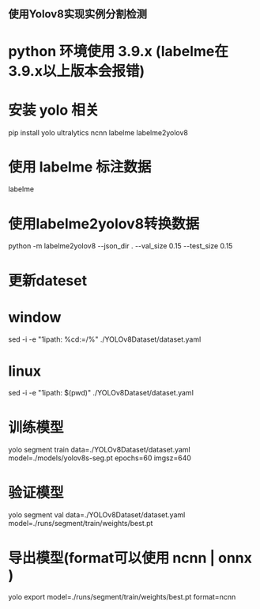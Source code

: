 使用Yolov8实现实例分割检测
---

# python 环境使用 3.9.x (labelme在3.9.x以上版本会报错)
# 安装 yolo 相关
pip install yolo ultralytics ncnn labelme labelme2yolov8

# 使用 labelme 标注数据
labelme

# 使用labelme2yolov8转换数据
python -m labelme2yolov8 --json_dir . --val_size 0.15 --test_size 0.15

# 更新dateset
# window
sed -i -e "1ipath: %cd:\=/%" ./YOLOv8Dataset/dataset.yaml
# linux
sed -i -e "1ipath: $(pwd)" ./YOLOv8Dataset/dataset.yaml

# 训练模型
yolo segment train data=./YOLOv8Dataset/dataset.yaml model=./models/yolov8s-seg.pt epochs=60 imgsz=640

# 验证模型
yolo segment val data=./YOLOv8Dataset/dataset.yaml model=./runs/segment/train/weights/best.pt

# 导出模型(format可以使用 ncnn | onnx )
yolo export model=./runs/segment/train/weights/best.pt format=ncnn
